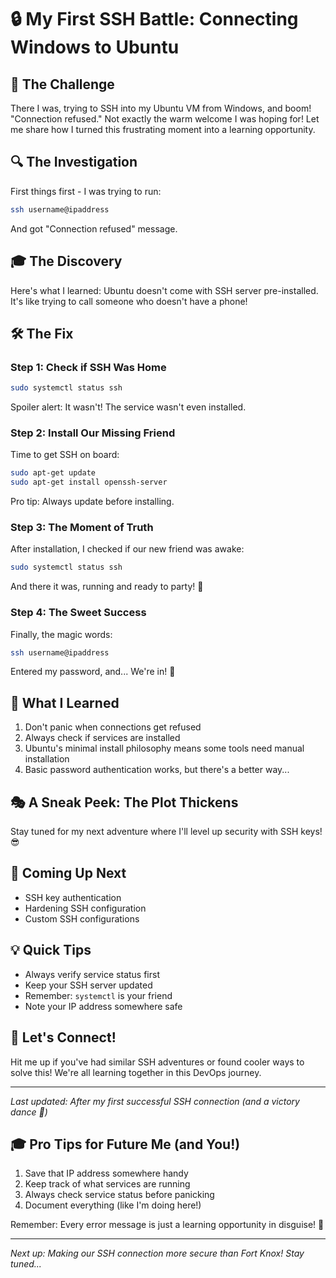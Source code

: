 # 🔒 My First SSH Battle: Connecting Windows to Ubuntu

## 🎯 The Challenge
 There I was, trying to SSH into my Ubuntu VM from Windows, and boom! "Connection refused." Not exactly the warm welcome I was hoping for! Let me share how I turned this frustrating moment into a learning opportunity.

## 🔍 The Investigation 
First things first - I was trying to run:
```bash
ssh username@ipaddress
```
And got  "Connection refused" message.

## 🎓 The Discovery
Here's what I learned: Ubuntu doesn't come with SSH server pre-installed. It's like trying to call someone who doesn't have a phone! 

## 🛠️ The Fix
### Step 1: Check if SSH Was Home
```bash
sudo systemctl status ssh
```
Spoiler alert: It wasn't! The service wasn't even installed. 

### Step 2: Install Our Missing Friend
Time to get SSH on board:
```bash
sudo apt-get update
sudo apt-get install openssh-server
```
Pro tip: Always update before installing. 

### Step 3: The Moment of Truth
After installation, I checked if our new friend was awake:
```bash
sudo systemctl status ssh
```
And there it was, running and ready to party! 🎉

### Step 4: The Sweet Success
Finally, the magic words:
```bash
ssh username@ipaddress
```
Entered my password, and... We're in! 🎯

## 🌟 What I Learned
1. Don't panic when connections get refused
2. Always check if services are installed
3. Ubuntu's minimal install philosophy means some tools need manual installation
4. Basic password authentication works, but there's a better way...

## 🎭 A Sneak Peek: The Plot Thickens
Stay tuned for my next adventure where I'll level up security with SSH keys! 😎

## 🔮 Coming Up Next
- SSH key authentication 
- Hardening SSH configuration 
- Custom SSH configurations 

## 💡 Quick Tips
- Always verify service status first
- Keep your SSH server updated
- Remember: `systemctl` is your friend
- Note your IP address somewhere safe

## 🤝 Let's Connect!
Hit me up if you've had similar SSH adventures or found cooler ways to solve this! We're all learning together in this DevOps journey.

---
*Last updated: After my first successful SSH connection (and a victory dance 🕺)*

## 🎓 Pro Tips for Future Me (and You!)
1. Save that IP address somewhere handy
2. Keep track of what services are running
3. Always check service status before panicking
4. Document everything (like I'm doing here!)

Remember: Every error message is just a learning opportunity in disguise! 🚀

---
*Next up: Making our SSH connection more secure than Fort Knox! Stay tuned...*
